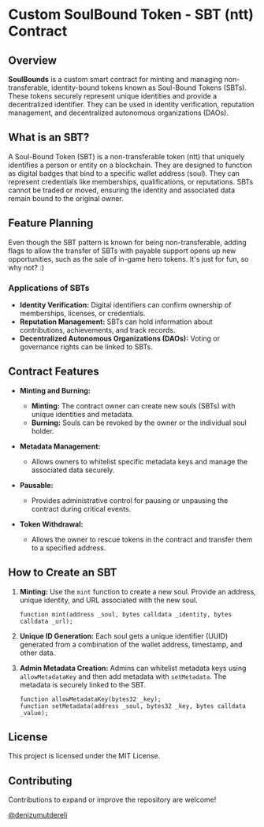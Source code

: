# Custom SoulBound Token - SBT (ntt) Contract

## Overview

**SoulBounds** is a custom smart contract for minting and managing non-transferable, identity-bound tokens known as Soul-Bound Tokens (SBTs). These tokens securely represent unique identities and provide a decentralized identifier. They can be used in identity verification, reputation management, and decentralized autonomous organizations (DAOs).

## What is an SBT?

A Soul-Bound Token (SBT) is a non-transferable token (ntt) that uniquely identifies a person or entity on a blockchain. They are designed to function as digital badges that bind to a specific wallet address (soul). They can represent credentials like memberships, qualifications, or reputations. SBTs cannot be traded or moved, ensuring the identity and associated data remain bound to the original owner.

## Feature Planning

Even though the SBT pattern is known for being non-transferable, adding flags to allow the transfer of SBTs with payable support opens up new opportunities, such as the sale of in-game hero tokens. It's just for fun, so why not? :)

### Applications of SBTs

- **Identity Verification:** Digital identifiers can confirm ownership of memberships, licenses, or credentials.
- **Reputation Management:** SBTs can hold information about contributions, achievements, and track records.
- **Decentralized Autonomous Organizations (DAOs):** Voting or governance rights can be linked to SBTs.

## Contract Features

- **Minting and Burning:** 
  - **Minting:** The contract owner can create new souls (SBTs) with unique identities and metadata.
  - **Burning:** Souls can be revoked by the owner or the individual soul holder.
  
- **Metadata Management:**
  - Allows owners to whitelist specific metadata keys and manage the associated data securely.
  
- **Pausable:**
  - Provides administrative control for pausing or unpausing the contract during critical events.

- **Token Withdrawal:**
  - Allows the owner to rescue tokens in the contract and transfer them to a specified address.

## How to Create an SBT

1. **Minting:** 
   Use the `mint` function to create a new soul. Provide an address, unique identity, and URL associated with the new soul.

   ```solidity
   function mint(address _soul, bytes calldata _identity, bytes calldata _url);
   ```

2. **Unique ID Generation:**
   Each soul gets a unique identifier (UUID) generated from a combination of the wallet address, timestamp, and other data.

3. **Admin Metadata Creation:**
   Admins can whitelist metadata keys using `allowMetadataKey` and then add metadata with `setMetadata`. The metadata is securely linked to the SBT.

   ```solidity
   function allowMetadataKey(bytes32 _key);
   function setMetadata(address _soul, bytes32 _key, bytes calldata _value);
   ```

## License

This project is licensed under the MIT License.

## Contributing

Contributions to expand or improve the repository are welcome! 

[@denizumutdereli](https://www.linkedin.com/in/denizumutdereli)